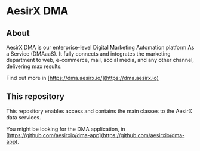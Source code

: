 # AesirX DMA

## About

AesirX DMA is our enterprise-level Digital Marketing Automation platform As a Service (DMAaaS). It fully connects and integrates the marketing department to web, e-commerce, mail, social media, and any other channel, delivering max results.

Find out more in [https://dma.aesirx.io/](https://dma.aesirx.io)

## This repository

This repository enables access and contains the main classes to the AesirX data services.

You might be looking for the DMA application, in [https://github.com/aesirxio/dma-app](https://github.com/aesirxio/dma-app).

